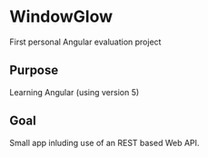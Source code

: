 # WindowGlow
First personal Angular evaluation project

## Purpose
Learning Angular (using version 5)

## Goal
Small app inluding use of an REST based Web API.